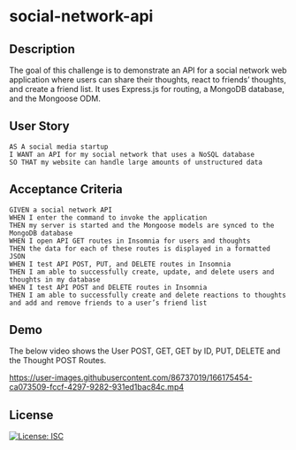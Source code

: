 # social-network-api

## Description
The goal of this challenge is to demonstrate an API for a social network web application where users can share their thoughts, react to friends’ thoughts, and create a friend list. It uses Express.js for routing, a MongoDB database, and the Mongoose ODM.

## User Story
```
AS A social media startup
I WANT an API for my social network that uses a NoSQL database
SO THAT my website can handle large amounts of unstructured data
```

## Acceptance Criteria
```
GIVEN a social network API
WHEN I enter the command to invoke the application
THEN my server is started and the Mongoose models are synced to the MongoDB database
WHEN I open API GET routes in Insomnia for users and thoughts
THEN the data for each of these routes is displayed in a formatted JSON
WHEN I test API POST, PUT, and DELETE routes in Insomnia
THEN I am able to successfully create, update, and delete users and thoughts in my database
WHEN I test API POST and DELETE routes in Insomnia
THEN I am able to successfully create and delete reactions to thoughts and add and remove friends to a user’s friend list
```

## Demo
The below video shows the User POST, GET, GET by ID, PUT, DELETE and the Thought POST Routes.<br>

https://user-images.githubusercontent.com/86737019/166175454-ca073509-fccf-4297-9282-931ed1bac84c.mp4


## License
[![License: ISC](https://img.shields.io/badge/License-ISC-blue.svg)](https://opensource.org/licenses/ISC)
